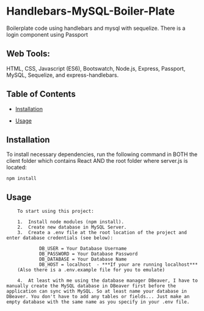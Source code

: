 # Handlebars-MySQL-Boiler-Plate
Boilerplate code using handlebars and mysql with sequelize. There is a login component using Passport

## Web Tools:

HTML, CSS, Javascript (ES6), Bootswatch, Node.js, Express, Passport, MySQL, Sequelize, and express-handlebars.

## Table of Contents 

* [Installation](#installation)

* [Usage](#usage)



## Installation

To install necessary dependencies, run the following command in BOTH the client folder which contains React AND the root folder where server.js is located:

```
npm install
```

## Usage
``` 
    To start using this project: 

    1.  Install node modules (npm install). 
    2.  Create new database in MySQL Server. 
    3.  Create a .env file at the root location of the project and enter database credentials (see below):
    
            DB_USER = Your Database Username
            DB_PASSWORD = Your Database Password
            DB_DATABASE = Your Database Name
            DB_HOST = localhost  - ***If your are running localhost***
    (Also there is a .env.example file for you to emulate)

    4.  At least with me using the database manager DBeaver, I have to manually create the MySQL database in DBeaver first before the application can sync with MySQL. So at least name your database in DBeaver. You don't have to add any tables or fields... Just make an empty database with the same name as you specify in your .env file.
``` 